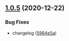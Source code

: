 ## [1.0.5](https://github.com/6eDesign/actions-test/compare/v1.0.4...v1.0.5) (2020-12-22)


### Bug Fixes

* changelog ([5984e5a](https://github.com/6eDesign/actions-test/commit/5984e5ad74fbcf752993fa3237c2b116a8ab8a66))
